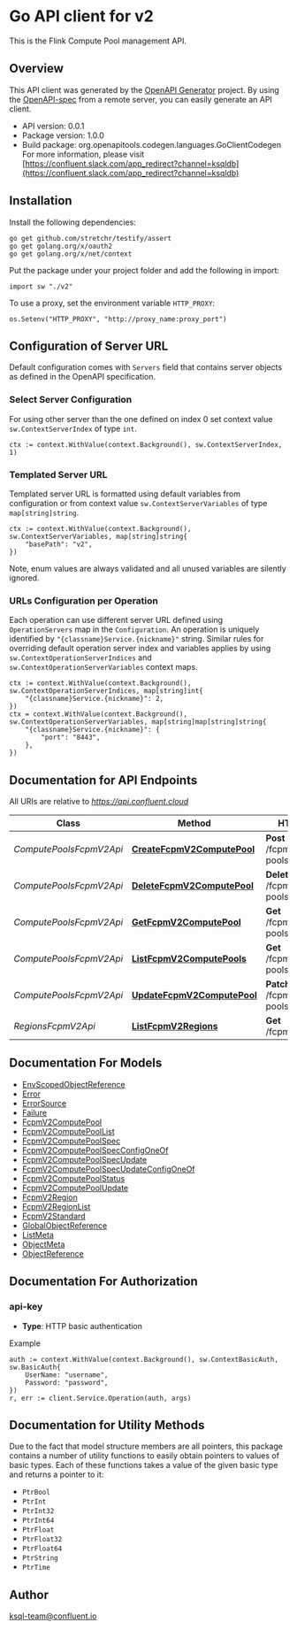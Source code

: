 # Go API client for v2

This is the Flink Compute Pool management API.

## Overview
This API client was generated by the [OpenAPI Generator](https://openapi-generator.tech) project.  By using the [OpenAPI-spec](https://www.openapis.org/) from a remote server, you can easily generate an API client.

- API version: 0.0.1
- Package version: 1.0.0
- Build package: org.openapitools.codegen.languages.GoClientCodegen
For more information, please visit [https://confluent.slack.com/app_redirect?channel=ksqldb](https://confluent.slack.com/app_redirect?channel=ksqldb)

## Installation

Install the following dependencies:

```shell
go get github.com/stretchr/testify/assert
go get golang.org/x/oauth2
go get golang.org/x/net/context
```

Put the package under your project folder and add the following in import:

```golang
import sw "./v2"
```

To use a proxy, set the environment variable `HTTP_PROXY`:

```golang
os.Setenv("HTTP_PROXY", "http://proxy_name:proxy_port")
```

## Configuration of Server URL

Default configuration comes with `Servers` field that contains server objects as defined in the OpenAPI specification.

### Select Server Configuration

For using other server than the one defined on index 0 set context value `sw.ContextServerIndex` of type `int`.

```golang
ctx := context.WithValue(context.Background(), sw.ContextServerIndex, 1)
```

### Templated Server URL

Templated server URL is formatted using default variables from configuration or from context value `sw.ContextServerVariables` of type `map[string]string`.

```golang
ctx := context.WithValue(context.Background(), sw.ContextServerVariables, map[string]string{
	"basePath": "v2",
})
```

Note, enum values are always validated and all unused variables are silently ignored.

### URLs Configuration per Operation

Each operation can use different server URL defined using `OperationServers` map in the `Configuration`.
An operation is uniquely identified by `"{classname}Service.{nickname}"` string.
Similar rules for overriding default operation server index and variables applies by using `sw.ContextOperationServerIndices` and `sw.ContextOperationServerVariables` context maps.

```
ctx := context.WithValue(context.Background(), sw.ContextOperationServerIndices, map[string]int{
	"{classname}Service.{nickname}": 2,
})
ctx = context.WithValue(context.Background(), sw.ContextOperationServerVariables, map[string]map[string]string{
	"{classname}Service.{nickname}": {
		"port": "8443",
	},
})
```

## Documentation for API Endpoints

All URIs are relative to *https://api.confluent.cloud*

Class | Method | HTTP request | Description
------------ | ------------- | ------------- | -------------
*ComputePoolsFcpmV2Api* | [**CreateFcpmV2ComputePool**](docs/ComputePoolsFcpmV2Api.md#createfcpmv2computepool) | **Post** /fcpm/v2/compute-pools | Create a Compute Pool
*ComputePoolsFcpmV2Api* | [**DeleteFcpmV2ComputePool**](docs/ComputePoolsFcpmV2Api.md#deletefcpmv2computepool) | **Delete** /fcpm/v2/compute-pools/{id} | Delete a Compute Pool
*ComputePoolsFcpmV2Api* | [**GetFcpmV2ComputePool**](docs/ComputePoolsFcpmV2Api.md#getfcpmv2computepool) | **Get** /fcpm/v2/compute-pools/{id} | Read a Compute Pool
*ComputePoolsFcpmV2Api* | [**ListFcpmV2ComputePools**](docs/ComputePoolsFcpmV2Api.md#listfcpmv2computepools) | **Get** /fcpm/v2/compute-pools | List of Compute Pools
*ComputePoolsFcpmV2Api* | [**UpdateFcpmV2ComputePool**](docs/ComputePoolsFcpmV2Api.md#updatefcpmv2computepool) | **Patch** /fcpm/v2/compute-pools/{id} | Update a Compute Pool
*RegionsFcpmV2Api* | [**ListFcpmV2Regions**](docs/RegionsFcpmV2Api.md#listfcpmv2regions) | **Get** /fcpm/v2/regions | List of Regions


## Documentation For Models

 - [EnvScopedObjectReference](docs/EnvScopedObjectReference.md)
 - [Error](docs/Error.md)
 - [ErrorSource](docs/ErrorSource.md)
 - [Failure](docs/Failure.md)
 - [FcpmV2ComputePool](docs/FcpmV2ComputePool.md)
 - [FcpmV2ComputePoolList](docs/FcpmV2ComputePoolList.md)
 - [FcpmV2ComputePoolSpec](docs/FcpmV2ComputePoolSpec.md)
 - [FcpmV2ComputePoolSpecConfigOneOf](docs/FcpmV2ComputePoolSpecConfigOneOf.md)
 - [FcpmV2ComputePoolSpecUpdate](docs/FcpmV2ComputePoolSpecUpdate.md)
 - [FcpmV2ComputePoolSpecUpdateConfigOneOf](docs/FcpmV2ComputePoolSpecUpdateConfigOneOf.md)
 - [FcpmV2ComputePoolStatus](docs/FcpmV2ComputePoolStatus.md)
 - [FcpmV2ComputePoolUpdate](docs/FcpmV2ComputePoolUpdate.md)
 - [FcpmV2Region](docs/FcpmV2Region.md)
 - [FcpmV2RegionList](docs/FcpmV2RegionList.md)
 - [FcpmV2Standard](docs/FcpmV2Standard.md)
 - [GlobalObjectReference](docs/GlobalObjectReference.md)
 - [ListMeta](docs/ListMeta.md)
 - [ObjectMeta](docs/ObjectMeta.md)
 - [ObjectReference](docs/ObjectReference.md)


## Documentation For Authorization



### api-key

- **Type**: HTTP basic authentication

Example

```golang
auth := context.WithValue(context.Background(), sw.ContextBasicAuth, sw.BasicAuth{
    UserName: "username",
    Password: "password",
})
r, err := client.Service.Operation(auth, args)
```


## Documentation for Utility Methods

Due to the fact that model structure members are all pointers, this package contains
a number of utility functions to easily obtain pointers to values of basic types.
Each of these functions takes a value of the given basic type and returns a pointer to it:

* `PtrBool`
* `PtrInt`
* `PtrInt32`
* `PtrInt64`
* `PtrFloat`
* `PtrFloat32`
* `PtrFloat64`
* `PtrString`
* `PtrTime`

## Author

ksql-team@confluent.io

